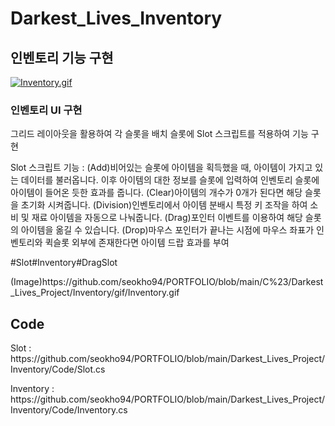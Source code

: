 <div align = left>
  <h1>Darkest_Lives_Inventory</h1>
  
  <h2>인벤토리 기능 구현</h2>
  <div>
    <a href="[https://github.com/seokho94/PORTFOLIO/blob/main/Darkest_Lives_Project/Inventory/gif](https://github.com/seokho94/PORTFOLIO/blob/main/C%23/Darkest_Lives_Project/Inventory/gif/Inventory.gif)"><img src = "[https://github.com/seokho94/PORTFOLIO/blob/main/Darkest_Lives_Project/Inventory/gif/Inventory.gif](https://github.com/seokho94/PORTFOLIO/blob/main/C%23/Darkest_Lives_Project/Inventory/gif/Inventory.gif)" alt="Inventory.gif"></a>
  </div>
  
  <h3>인벤토리 UI 구현</h3>
  <p>그리드 레이아웃을 활용하여 각 슬롯을 배치  슬롯에 Slot 스크립트를 적용하여 기능 구현</p>
  <p>Slot 스크립트 기능 : (Add)비어있는 슬롯에 아이템을 획득했을 때, 아이템이 가지고 있는 데이터를 불러옵니다.  이후 아이템의 대한 정보를 슬롯에 입력하여 인벤토리 슬롯에  아이템이 들어온 듯한 효과를 줍니다.  (Clear)아이템의 개수가 0개가 된다면 해당 슬롯을 초기화 시켜줍니다.  (Division)인벤토리에서 아이템 분배시 특정 키 조작을 하여 소비 및 재료 아이템을 자동으로 나눠줍니다.  (Drag)포인터 이벤트를 이용하여 해당 슬롯의 아이템을 옮길 수 있습니다.  (Drop)마우스 포인터가 끝나는 시점에 마우스 좌표가 인벤토리와 퀵슬롯 외부에 존재한다면 아이템 드랍 효과를 부여</p>  <p>#Slot#Inventory#DragSlot</p>  <p>(Image)https://github.com/seokho94/PORTFOLIO/blob/main/C%23/Darkest_Lives_Project/Inventory/gif/Inventory.gif</p>  
  
  <h2>Code</h2>
  <p>Slot : https://github.com/seokho94/PORTFOLIO/blob/main/Darkest_Lives_Project/Inventory/Code/Slot.cs</p>
  <p>Inventory : https://github.com/seokho94/PORTFOLIO/blob/main/Darkest_Lives_Project/Inventory/Code/Inventory.cs</p>
    
</div>
